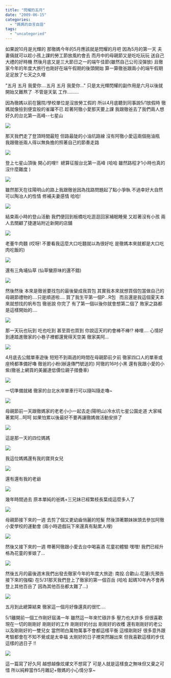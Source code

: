 ```yaml
---
title: "閃耀的五月"
date: "2009-06-15"
categories: 
  - "媽媽的自言自語"
tags: 
  - "uncategoried"
---
```


如果說10月是光輝的 那徹媽今年的5月應該就是閃耀的月吧 因為5月的第一天 夫妻倆就可以趁小孩上課的勞工節放風約會去 而月中的母親節又是吃吃玩玩 送自己大禮的好時機 然後月底又是三大節日之一的端午佳節(雖然自己公司沒彈放) 且徹家今年的年度大旅行也剛好在端午假期的後頭開始 算一算徹爸跟兩小的端午假期足足放了七天之久哩

"五月 五月 我愛你....五月 五月 我愛你..." 只是太光輝閃耀的副作用是六月以後就開始又難熬了  不管是天氣 工作.........

因為徹媽以前在醫院/學校單位是沒放勞工假的 所以4月底聽到同事說5/1放假時 徹媽就像撿到便宜般的雀躍不已 趁著阿徹小愛那天要上課 我跟徹爸去了我們兩人想好久的台北第一高峰--七星山

![](images/3503091030_3150322c55.jpg)

那天我們走了登頂時間最短 但路最陡的小油坑路線 沒有阿徹小愛這兩個拖油瓶  我跟徹爸兩人得以無負擔的照著自己的節奏走路

![](images/3503090812_3ed78941bf.jpg)

登上七星山頂後 開心的哩!!  總算征服台北第一高峰 (哈哈 雖然路程才1小時也真的沒什麼難度 )

![](images/3503089552_1f96156015.jpg)

雖然那天在往陽明山的路上我跟徹爸因為找路問題起了點小爭執 不過幸好大自然可以陶冶人的性情 修補夫妻感情 哈哈!

![](images/3502276051_03f64996da.jpg)

結束兩小時的登山活動 我們便回到板橋吃吃逛逛回家補眠睡覺 又趁著沒有小孩 兩人去關顧了捷運站附近新開的店舖

![](images/3503085782_40666d49d2.jpg)

老董牛肉麵 (哎呀! 不要看我這麼大口吃麵就以為很好吃 是徹媽本來就都是大口吃肉吃飯的)

![](images/3503085300_72011c52ef.jpg)

還有三角埔仙草 (仙草蠻原味的還不錯)

![](images/3502274297_950f0ef6ed.jpg)

然後然後 本來是徹爸要找包的最後變成我買包 其實我本來就想買個包當做自己的母親節禮物的....只是順道啦.... 買了我生平第一個P...R包   而且還是我這個夏天本來就想找的帆布包 徹爸說 你完了 有了第一個以後你就會想第二個了 敗家之路都是這樣開始的....

![](images/3502274537_c1e7acc3cd.jpg)

那一天玩也玩到 吃也吃到 甚至買也買到 你說這天的約會棒不棒!? 棒哩.... 心情好到連踏進徹家的小巷子裡都還覺得天空美 徹家美阿...

![](images/3503084238_b816537ea2.jpg)

4月底去公館單車遊後 短短不到兩週的時間在母親節前夕前 徹家四口人的單車或座椅都準備好嚕 徹爸的小粉(辦遠傳門號送的) 阿徹的16吋小黑 還有我跟小愛的小紫(徹爸上網買的美麗達低價位親子摺疊車)

![](images/3520100443_1d483fa110.jpg)

一切準備就緒 徹家的台北水岸單車行可以隨叫隨走嚕~

![](images/3520096921_03b88b781d.jpg)

母親節前一天跟徹媽家的老老小小一起去走(陽明山)冷水坑七星公園歨道 大家喊著累阿...呵呵 如果怕累以後最好不要再讓徹媽做活動安排了

![](images/3520206315_3aea847b70.jpg)

這是那一天的四位媽媽

![](images/3520202017_32cf9dfd10.jpg)

我這位媽媽還有我的寶貝女兒

![](images/3521009450_a0bb85a9e0.jpg)

還有還有我的老爺

![](images/3521000360_054d322d7c.jpg)

幾年時間過去 原本單純的爸媽+三兄妹已經繁枝長葉成這麼多人了

![](images/3520997266_1cbf2e7e3f.jpg)

母親節接下來的一週 去剪了個又更幼齒俏麗的短髮 然後頂著顆妹妹頭去參加阿徹小愛學校的運動會 (兩小時遊戲玩下來還真有點累人哩)

![](images/3540362691_2d77f213dc.jpg)

然後又接下來的一週 帶著阿徹跟小愛去台中喝喜酒 花童初體驗 嘿嘿! 我們已經升格為花童的爹娘了...

![](images/3564640791_3ee6a2b1ed.jpg)

然後五月的最後週末我們出發去徹家今年的年度大旅遊: 南投.合歡山.花蓮(先預告接下來的強檔) 在5/31那天我們登上了徹家的第一個百岳 (哈哈 起碼10年內不會再登上其他百岳了 因為其他百岳都太難了...)

![](images/3606154498_e447bcdc3b.jpg)

五月到此總算結束 徹家這一個月好像還真的很忙....

5/1離開前一個工作剛好屆滿一年 雖然這一年來忙碌許多 壓力也大許多 但很喜歡現在一切的剛剛好 剛剛好的工作 剛剛好的付出 剛剛好的收穫 還有剛剛好的老公以及剛剛好的一雙兒女 當然明白萬物萬事不會都這樣平衡 這樣剛剛好 很多意外跟考驗都會在不知不覺或是太幸福 太剛好的日子裡突然蹦出來 但我喜歡這樣的步伐 這樣的過日子 !!

![](images/3502275273_d3e357813a.jpg)

這一篇寫了好久阿 越想越像炫燿文不想寫了 可是人就是這樣食之無味但又棄之可惜 所以純粹當作5月雜記+徹媽的小心情分享~
